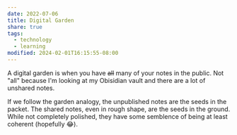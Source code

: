 ```yaml
---
date: 2022-07-06
title: Digital Garden
share: true
tags:
  - technology
  - learning
modified: 2024-02-01T16:15:55-08:00
---
```


A digital garden is when you have ~~all~~ many of your notes in the public. Not "all" because I'm looking at my Obisidian vault and there are a lot of unshared notes.

If we follow the garden analogy, the unpublished notes are the seeds in the packet. The shared notes, even in rough shape, are the seeds in the ground. While not completely polished, they have some semblence of being at least coherent (hopefully 😂).